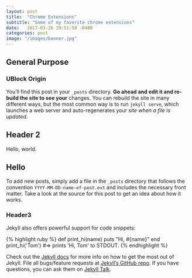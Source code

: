 ```yaml
---
layout: post
title:  "Chrome Extensions"
subtitle: "Some of my favorite chrome extensions"
date:   2017-03-26 19:51:58 -0400
categories: post
image: "/images/banner.jpg"
---
```


## General Purpose

### UBlock Origin

You’ll find this post in your `_posts` directory. **Go ahead and edit it and re-build the site to see your** changes. You can rebuild the site in many different ways, but the most common way is to run `jekyll serve`, which launches a web server and auto-regenerates your _site when a file is updated._

## Header 2

Hello, world.

## Hello

To add new posts, simply add a file in the `_posts` directory that follows the convention `YYYY-MM-DD-name-of-post.ext` and includes the necessary front matter. Take a look at the source for this post to get an idea about how it works.

### Header3
Jekyll also offers powerful support for code snippets:

{% highlight ruby %}
def print_hi(name)
  puts "Hi, #{name}"
end
print_hi('Tom')
#=> prints 'Hi, Tom' to STDOUT.
{% endhighlight %}

Check out the [Jekyll docs][jekyll-docs] for more info on how to get the most out of Jekyll. File all bugs/feature requests at [Jekyll’s GitHub repo][jekyll-gh]. If you have questions, you can ask them on [Jekyll Talk][jekyll-talk].

[jekyll-docs]: https://jekyllrb.com/docs/home
[jekyll-gh]:   https://github.com/jekyll/jekyll
[jekyll-talk]: https://talk.jekyllrb.com/
